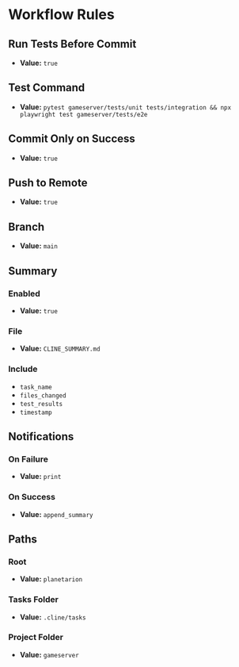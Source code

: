 # Workflow Rules

## Run Tests Before Commit
- **Value:** `true`

## Test Command
- **Value:** `pytest gameserver/tests/unit tests/integration && npx playwright test gameserver/tests/e2e`

## Commit Only on Success
- **Value:** `true`

## Push to Remote
- **Value:** `true`

## Branch
- **Value:** `main`

## Summary
### Enabled
- **Value:** `true`

### File
- **Value:** `CLINE_SUMMARY.md`

### Include
- `task_name`
- `files_changed`
- `test_results`
- `timestamp`

## Notifications
### On Failure
- **Value:** `print`

### On Success
- **Value:** `append_summary`

## Paths
### Root
- **Value:** `planetarion`

### Tasks Folder
- **Value:** `.cline/tasks`

### Project Folder
- **Value:** `gameserver`
